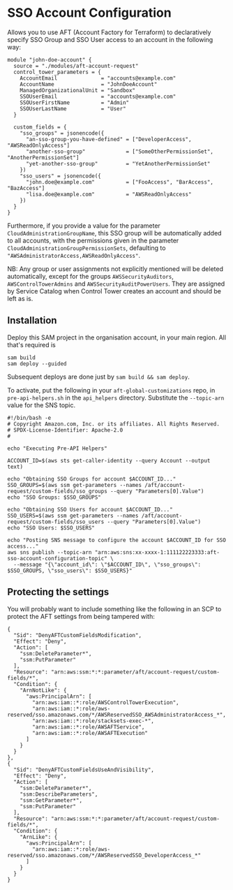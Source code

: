 # SSO Account Configuration

Allows you to use AFT (Account Factory for Terraform) to declaratively specify SSO Group and
SSO User access to an account in the following way:

```
module "john-doe-account" {
  source = "./modules/aft-account-request"
  control_tower_parameters = {
    AccountEmail              = "accounts@example.com"
    AccountName               = "JohnDoeAccount"                                
    ManagedOrganizationalUnit = "Sandbox"  
    SSOUserEmail              = "accounts@example.com"
    SSOUserFirstName          = "Admin"
    SSOUserLastName           = "User"
  }

  custom_fields = {
    "sso_groups" = jsonencode({
      "an-sso-group-you-have-defined" = ["DeveloperAccess", "AWSReadOnlyAccess"]
      "another-sso-group"             = ["SomeOtherPermissionSet", "AnotherPermissionSet"]
      "yet-another-sso-group"         = "YetAnotherPermissionSet"
    })
    "sso_users" = jsonencode({
      "john.doe@example.com"          = ["FooAccess", "BarAccess", "BazAccess"]
      "lisa.doe@example.com"          = "AWSReadOnlyAccess"
    })
  }
}
```

Furthermore, if you provide a value for the parameter `CloudAdministrationGroupName`, this
SSO group will be automatically added to all accounts, with the permissions given in the
parameter `CloudAdministrationGroupPermissionSets`, defaulting to 
`"AWSAdministratorAccess,AWSReadOnlyAccess"`.

NB: Any group or user assignments not explicitly mentioned will be deleted automatically, except for
the groups `AWSSecurityAuditors`, `AWSControlTowerAdmins` and `AWSSecurityAuditPowerUsers`. 
They are assigned by Service Catalog when Control Tower creates an account and should be 
left as is.


## Installation

Deploy this SAM project in the organisation account, in your main region. All that's required
is
```
sam build
sam deploy --guided
```
Subsequent deploys are done just by `sam build && sam deploy`.

To activate, put the following in your `aft-global-customizations` repo, in `pre-api-helpers.sh`
in the `api_helpers` directory. Substitute the `--topic-arn` value for the SNS topic.

```
#!/bin/bash -e
# Copyright Amazon.com, Inc. or its affiliates. All Rights Reserved.
# SPDX-License-Identifier: Apache-2.0
#

echo "Executing Pre-API Helpers"

ACCOUNT_ID=$(aws sts get-caller-identity --query Account --output text)

echo "Obtaining SSO Groups for account $ACCOUNT_ID..."
SSO_GROUPS=$(aws ssm get-parameters --names /aft/account-request/custom-fields/sso_groups --query "Parameters[0].Value")
echo "SSO Groups: $SSO_GROUPS"

echo "Obtaining SSO Users for account $ACCOUNT_ID..."
SSO_USERS=$(aws ssm get-parameters --names /aft/account-request/custom-fields/sso_users --query "Parameters[0].Value")
echo "SSO Users: $SSO_USERS"

echo "Posting SNS message to configure the account $ACCOUNT_ID for SSO access..."
aws sns publish --topic-arn "arn:aws:sns:xx-xxxx-1:111122223333:aft-sso-account-configuration-topic" \
  --message "{\"account_id\": \"$ACCOUNT_ID\", \"sso_groups\": $SSO_GROUPS, \"sso_users\": $SSO_USERS}"
```


## Protecting the settings

You will probably want to include something like the following in an SCP to protect the AFT settings 
from being tampered with:
```
{
  "Sid": "DenyAFTCustomFieldsModification",
  "Effect": "Deny",
  "Action": [
    "ssm:DeleteParameter*",
    "ssm:PutParameter"
  ],
  "Resource": "arn:aws:ssm:*:*:parameter/aft/account-request/custom-fields/*",
  "Condition": {
    "ArnNotLike": {
      "aws:PrincipalArn": [
        "arn:aws:iam::*:role/AWSControlTowerExecution",
        "arn:aws:iam::*:role/aws-reserved/sso.amazonaws.com/*/AWSReservedSSO_AWSAdministratorAccess_*",
        "arn:aws:iam::*:role/stacksets-exec-*",
        "arn:aws:iam::*:role/AWSAFTService",
        "arn:aws:iam::*:role/AWSAFTExecution"
      ]
    }
  }
},
{
  "Sid": "DenyAFTCustomFieldsUseAndVisibility",
  "Effect": "Deny",
  "Action": [
    "ssm:DeleteParameter*",
    "ssm:DescribeParameters",
    "ssm:GetParameter*",
    "ssm:PutParameter"
  ],
  "Resource": "arn:aws:ssm:*:*:parameter/aft/account-request/custom-fields/*",
  "Condition": {
    "ArnLike": {
      "aws:PrincipalArn": [
        "arn:aws:iam::*:role/aws-reserved/sso.amazonaws.com/*/AWSReservedSSO_DeveloperAccess_*"
      ]
    }
  }
}
```